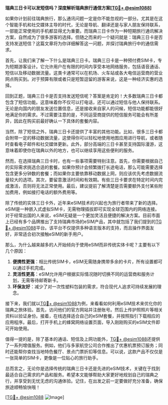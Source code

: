 **瑞典三日卡可以发短信吗？深度解析瑞典旅行通信方案[[TG💪+ @esim1088](https://t.me/s/esim1088)]**

如果你计划前往瑞典旅行，那么通讯问题一定是你不能忽视的一部分。尤其是在这个智能手机和社交媒体主导的时代，无论是导航、翻译还是与家人朋友保持联系，一部能正常使用的手机都显得尤为重要。而瑞典三日卡作为一种短期旅行通讯解决方案，自然成为了很多游客的选择。但随之而来的一个疑问就是：瑞典三日卡是否支持发送短信？这篇文章将为你详细解答这一问题，并探讨瑞典旅行中的通信需求。

首先，让我们来了解一下什么是瑞典三日卡。瑞典三日卡是一种预付费SIM卡，专为短期游客设计。它允许用户在有限的时间内享受本地网络服务，包括语音通话、短信以及移动数据流量。这类卡通常可以在机场、火车站或各大电信运营商的营业网点购买到。对于预算有限或者只是短暂逗留的游客来说，这是一种经济实惠的选择。

回到正题，瑞典三日卡是否支持发送短信呢？答案是肯定的！大多数瑞典三日卡都包含了短信功能。这意味着你不仅可以打电话，还可以通过短信与他人保持联系。无论是向国内的朋友发送位置信息，还是接收来自家人的问候，短信功能都能很好地满足你的需求。不过需要注意的是，不同运营商提供的短信服务可能会有所差异，因此在购买前最好确认一下具体的套餐内容。

当然，除了短信之外，瑞典三日卡还提供了丰富的其他功能。比如，很多三日卡都会附带一定的移动数据流量，这使得你可以轻松地使用地图应用进行导航，或者随时查看电子邮件和社交媒体更新。此外，部分高端的三日卡甚至支持国际漫游，这意味着即使你在瑞典以外的地方，也可以继续享用这些便利的服务。

然而，在选择瑞典三日卡时，也有一些事项需要特别注意。首先，你需要根据自己的实际需求挑选合适的套餐。如果你预计会频繁拨打长途电话，那么可能需要选择包含更多分钟数的套餐；而如果你主要依靠移动数据上网，则应该优先考虑数据流量较大的选项。其次，要留意激活时间和有效期。有些三日卡要求在特定时间内完成激活，否则将无法正常使用。最后，建议提前了解清楚是否需要额外支付某些附加费用，例如接打电话的额外费用等。

除了传统的实体三日卡外，近年来eSIM技术的兴起也为旅行者带来了新的选择。eSIM是一种嵌入式虚拟SIM卡，无需物理插拔即可实现全球范围内的网络连接。对于经常出国的人来说，eSIM无疑是一个更加灵活且便捷的解决方案。目前市面上已经有多个品牌推出了支持瑞典市场的eSIM产品，其中就包括了我们提到的[TG💪+ @esim1088](https://t.me/s/esim1088)平台。该平台不仅提供多种语言版本的支持，而且操作界面友好，非常适合初次接触eSIM的新手用户。

那么，为什么越来越多的人开始倾向于使用eSIM而非传统实体卡呢？主要有以下几个原因：

1. **便携性更强**：相比传统SIM卡，eSIM无需随身携带多余的卡片，所有设置都可以通过手机完成。
2. **灵活性更高**：eSIM允许用户根据实际情况随时切换不同的运营商和服务计划，无需等待邮寄新卡。
3. **环保友好**：减少了对一次性塑料包装的需求，符合现代人追求可持续发展的理念。

接下来，我们就以[TG💪+ @esim1088](https://t.me/s/esim1088)为例，来看看如何利用eSIM技术来优化你的瑞典之旅体验。首先，访问他们的官方网站并注册账号。然后上传护照照片等相关资料以验证身份。接着，在线选择适合自己的eSIM套餐，并按照指引下载相应的应用程序。最后，打开手机上的蜂窝网络设置页面，导入刚刚购买的eSIM文件即可开始使用。

值得一提的是，除了基本的通话、短信及上网功能外，[TG💪+ @esim1088](https://t.me/s/esim1088)还提供了一系列增值服务。例如，他们与多家航空公司合作推出了优惠机票预订服务；同时还能帮你查找当地特色餐厅、景点门票折扣等信息。可以说，这款产品不仅仅是一张简单的SIM卡，更像是一位贴心的旅行助手。

总而言之，无论你是选择传统的瑞典三日卡还是先进的eSIM技术，关键在于找到最适合自己需求的产品和服务。希望本文能够帮助大家更好地规划自己的瑞典之行，并享受到无忧无虑的沟通体验。记住，在出发之前一定要做好充分准备，确保旅途顺畅愉快哦！

[[TG💪+ @esim1088](https://t.me/s/esim1088) ![Image](https://i.postimg.cc/4NQfJmqS/Snipaste-2025-05-13-00-14-12.png)]
